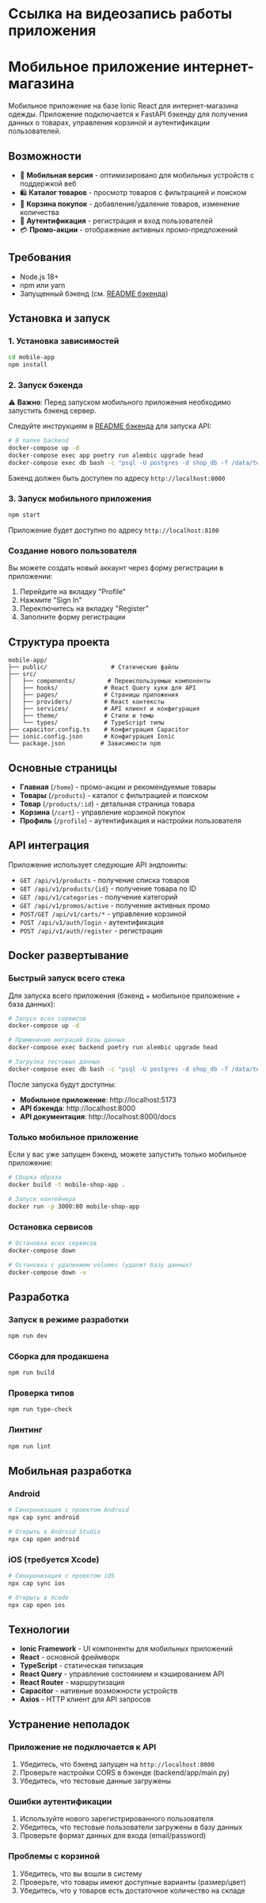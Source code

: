 # Ссылка на видеозапись работы приложения


# Мобильное приложение интернет-магазина

Мобильное приложение на базе Ionic React для интернет-магазина одежды. Приложение подключается к FastAPI бэкенду для получения данных о товарах, управления корзиной и аутентификации пользователей.

## Возможности

- 📱 **Мобильная версия** - оптимизировано для мобильных устройств с поддержкой веб
- 🛍️ **Каталог товаров** - просмотр товаров с фильтрацией и поиском
- 🛒 **Корзина покупок** - добавление/удаление товаров, изменение количества
- 👤 **Аутентификация** - регистрация и вход пользователей
- 💳 **Промо-акции** - отображение активных промо-предложений

## Требования

- Node.js 18+ 
- npm или yarn
- Запущенный бэкенд (см. [README бэкенда](../backend/README.md))

## Установка и запуск

### 1. Установка зависимостей

```bash
cd mobile-app
npm install
```

### 2. Запуск бэкенда

⚠️ **Важно**: Перед запуском мобильного приложения необходимо запустить бэкенд сервер.

Следуйте инструкциям в [README бэкенда](../backend/README.md) для запуска API:

```bash
# В папке backend
docker-compose up -d
docker-compose exec app poetry run alembic upgrade head
docker-compose exec db bash -c "psql -U postgres -d shop_db -f /data/test_data.sql"
```

Бэкенд должен быть доступен по адресу `http://localhost:8000`

### 3. Запуск мобильного приложения

```bash
npm start
```

Приложение будет доступно по адресу `http://localhost:8100`

### Создание нового пользователя

Вы можете создать новый аккаунт через форму регистрации в приложении:
1. Перейдите на вкладку "Profile" 
2. Нажмите "Sign In"
3. Переключитесь на вкладку "Register"
4. Заполните форму регистрации

## Структура проекта

```
mobile-app/
├── public/                  # Статические файлы
├── src/
│   ├── components/         # Переиспользуемые компоненты
│   ├── hooks/             # React Query хуки для API
│   ├── pages/             # Страницы приложения
│   ├── providers/         # React контексты
│   ├── services/          # API клиент и конфигурация
│   ├── theme/             # Стили и темы
│   └── types/             # TypeScript типы
├── capacitor.config.ts    # Конфигурация Capacitor
├── ionic.config.json      # Конфигурация Ionic
└── package.json          # Зависимости npm
```

## Основные страницы

- **Главная** (`/home`) - промо-акции и рекомендуемые товары
- **Товары** (`/products`) - каталог с фильтрацией и поиском
- **Товар** (`/products/:id`) - детальная страница товара
- **Корзина** (`/cart`) - управление корзиной покупок
- **Профиль** (`/profile`) - аутентификация и настройки пользователя

## API интеграция

Приложение использует следующие API эндпоинты:

- `GET /api/v1/products` - получение списка товаров
- `GET /api/v1/products/{id}` - получение товара по ID
- `GET /api/v1/categories` - получение категорий
- `GET /api/v1/promos/active` - получение активных промо
- `POST/GET /api/v1/carts/*` - управление корзиной
- `POST /api/v1/auth/login` - аутентификация
- `POST /api/v1/auth/register` - регистрация

## Docker развертывание

### Быстрый запуск всего стека

Для запуска всего приложения (бэкенд + мобильное приложение + база данных):

```bash
# Запуск всех сервисов
docker-compose up -d

# Применение миграций базы данных
docker-compose exec backend poetry run alembic upgrade head

# Загрузка тестовых данных
docker-compose exec db bash -c "psql -U postgres -d shop_db -f /data/test_data.sql"
```

После запуска будут доступны:
- **Мобильное приложение**: http://localhost:5173
- **API бэкенда**: http://localhost:8000
- **API документация**: http://localhost:8000/docs

### Только мобильное приложение

Если у вас уже запущен бэкенд, можете запустить только мобильное приложение:

```bash
# Сборка образа
docker build -t mobile-shop-app .

# Запуск контейнера
docker run -p 3000:80 mobile-shop-app
```

### Остановка сервисов

```bash
# Остановка всех сервисов
docker-compose down

# Остановка с удалением volumes (удалит базу данных)
docker-compose down -v
```

## Разработка

### Запуск в режиме разработки

```bash
npm run dev
```

### Сборка для продакшена

```bash
npm run build
```

### Проверка типов

```bash
npm run type-check
```

### Линтинг

```bash
npm run lint
```

## Мобильная разработка

### Android
```bash
# Синхронизация с проектом Android
npx cap sync android

# Открыть в Android Studio
npx cap open android
```

### iOS (требуется Xcode)
```bash
# Синхронизация с проектом iOS
npx cap sync ios

# Открыть в Xcode
npx cap open ios
```

## Технологии

- **Ionic Framework** - UI компоненты для мобильных приложений
- **React** - основной фреймворк
- **TypeScript** - статическая типизация
- **React Query** - управление состоянием и кэшированием API
- **React Router** - маршрутизация
- **Capacitor** - нативные возможности устройств
- **Axios** - HTTP клиент для API запросов

## Устранение неполадок

### Приложение не подключается к API

1. Убедитесь, что бэкенд запущен на `http://localhost:8000`
2. Проверьте настройки CORS в бэкенде (backend/app/main.py)
3. Убедитесь, что тестовые данные загружены

### Ошибки аутентификации

1. Используйте нового зарегистрированного пользователя
2. Убедитесь, что тестовые пользователи загружены в базу данных
3. Проверьте формат данных для входа (email/password)

### Проблемы с корзиной

1. Убедитесь, что вы вошли в систему
2. Проверьте, что товары имеют доступные варианты (размер/цвет)
3. Убедитесь, что у товаров есть достаточное количество на складе

